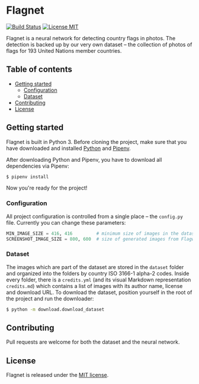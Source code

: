 # Flagnet

[![Build Status](https://travis-ci.com/iamvukasin/flagnet.svg?branch=master)](https://travis-ci.com/iamvukasin/flagnet)
[![License MIT](https://img.shields.io/badge/License-MIT-blue.svg)](https://opensource.org/licenses/MIT)

Flagnet is a neural network for detecting country flags in photos. The detection is backed up by our very own dataset –
the collection of photos of flags for 193 United Nations member countries.

## Table of contents

  * [Getting started](#getting-started)
     * [Configuration](#configuration)
     * [Dataset](#dataset)
  * [Contributing](#contributing)
  * [License](#license)

## Getting started

Flagnet is built in Python 3. Before cloning the project, make sure that you have downloaded and installed
[Python](https://www.python.org/downloads/) and
[Pipenv](https://pipenv.readthedocs.io/en/latest/install/#installing-pipenv).

After downloading Python and Pipenv, you have to download all dependencies via Pipenv:

```bash
$ pipenv install
```

Now you're ready for the project!

### Configuration

All project configuration is controlled from a single place – the `config.py` file. Currently you can change these
parameters:

```python
MIN_IMAGE_SIZE = 416, 416         # minimum size of images in the dataset
SCREENSHOT_IMAGE_SIZE = 800, 600  # size of generated images from Flagwaver website
```

### Dataset

The images which are part of the dataset are stored in the `dataset` folder and organized into the folders by country
ISO 3166-1 alpha-2 codes. Inside every folder, there is a `credits.yml` (and its visual Markdown representation
`credits.md`) which contains a list of images with its author name, license and download URL. To download the dataset,
position yourself in the root of the project and run the downloader:

```bash
$ python -m download.download_dataset
```

## Contributing

Pull requests are welcome for both the dataset and the neural network.

## License

Flagnet is released under the [MIT license](LICENSE).